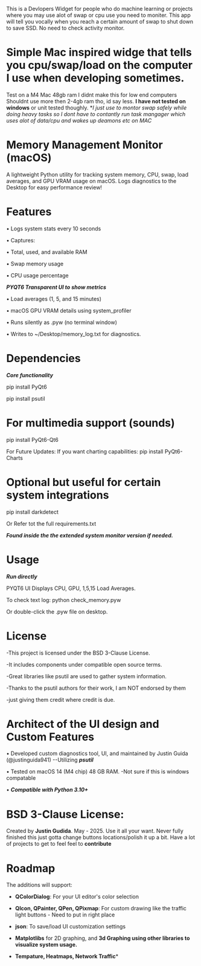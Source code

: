 
This is a Devlopers Widget for people who do machine learning or projects where you may use alot of swap or cpu use you need to moniter. This app will tell you vocally when you reach a certain amount of swap to shut down to save SSD. No need to check activity monitor. 

# Simple Mac inspired widge that tells you cpu/swap/load on the computer I use when developing sometimes.
Test on a M4 Mac 48gb ram I didnt make this for low end computers
Shouldnt use more then 2-4gb ram tho, id say less. 
**I have not tested on windows** or unit tested thoughly.  **I just use to montor swap safely while doing heavy tasks so I dont have to contantly run task mangager which uses alot of data/cpu and wakes up deamons etc on MAC*


# Memory Management Monitor (macOS)

A lightweight Python utility for tracking system memory, CPU, swap, load averages, and GPU VRAM usage on macOS. Logs diagnostics to the Desktop for easy performance review!


# Features

•  Logs system stats every 10 seconds

•  Captures:

•  Total, used, and available RAM

•  Swap memory usage

•  CPU usage percentage

 ***PYQT6 Transparent UI to show metrics***
 
•  Load averages (1, 5, and 15 minutes)

•  macOS GPU VRAM details using system_profiler

• Runs silently as .pyw (no terminal window)

•  Writes to ~/Desktop/memory_log.txt for diagnostics. 


# Dependencies

***Core functionality***

pip install PyQt6

pip install psutil

# For multimedia support (sounds)

pip install PyQt6-Qt6

For Future Updates: If you want charting capabilities:
pip install PyQt6-Charts

# Optional but useful for certain system integrations

pip install darkdetect

Or Refer tot the full requirements.txt

***Found inside the the extended system monitor version if needed.***


# Usage

***Run directly***

PYQT6 UI Displays CPU, GPU, 1,5,15 Load Averages.

To check text log: python check_memory.pyw

Or double-click the .pyw file on desktop.



# License

-This project is licensed under the BSD 3-Clause License.

-It includes components under compatible open source terms.

-Great libraries like psutil are used to gather system information.

-Thanks to the psutil authors for their work, I am NOT endorsed by them

-just giving them credit where credit is due.



# Architect of the UI design and Custom Features
•   Developed custom diagnostics tool, UI, and maintained by Justin Guida (@justinguida941)
 	--Utilizing ***psutil***
  
•   Tested on macOS 14 (M4 chip) 48 GB RAM.
 	-Not sure if this is windows compatable
  
•   ***Compatible with Python 3.10+***




# BSD 3-Clause License:
Created by **Justin Gudida**. May - 2025.
Use it all your want. Never fully finished this just gotta change buttons locations/polish it up a bit.
Have a lot of projects to get to feel feel to **contribute** 



# Roadmap

The additions will support:

- **QColorDialog**: For your UI editor's color selection

- **QIcon, QPainter, QPen, QPixmap**: For custom drawing like the traffic light buttons - Need to put in right place
 
- **json**: To save/load UI customization settings
  
- **Matplotlibs** for 2D graphing, and **3d Graphing using other libraries to visualize system usage.**
  
- **Tempature, Heatmaps, Network Traffic***

